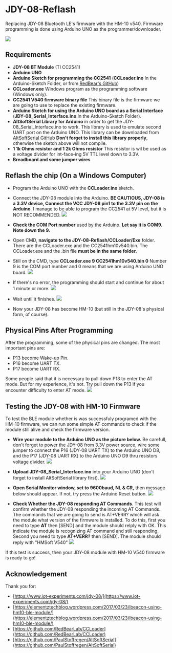 # JDY-08-Reflash
Replacing JDY-08 Bluetooth LE's firmware with the HM-10 v540. Firmware programming is done using Arduino UNO as the programmer/downloader.

![](./JDY-08_photo.png)

## Requirements
* **JDY-08 BT Module** (TI CC2541)
* **Arduino UNO**
* **Arduino Sketch for programming the CC2541** (**CCLoader.ino** In the Arduino-Sketch Folder, or from [RedBear's GitHub](https://github.com/RedBearLab/CCLoader))
* **CCLoader.exe** Windows program as the programming software (Windows only). 
* **CC2541 V540 firmware binary file** This binary file is the firmware we are going to use to replace the existing firmware.
* **Arduino Sketch for using the Arduino UNO board as a Serial Interface** (**JDY-08_Serial_Interface.ino** In the Arduino-Sketch Folder).
* **AltSoftSerial Library for Arduino** in order to get the JDY-08_Serial_Interface.ino to work. This library is used to emulate second UART port on the Arduino UNO. This library can be downloaded from [AltSoftSerial GitHub](https://github.com/PaulStoffregen/AltSoftSerial) **Don't forget to install this library properly**, otherwise the sketch above will not compile.
* **1 1k Ohms resistor and 1 2k Ohms resistor** This resistor is wil be used as a voltage divider for int-face-ing 5V TTL level down to 3.3V.
* **Breadboard and some jumper wires**

## Reflash the chip (On a Windows Computer)
* Program the Arduino UNO with the **CCLoader.ino** sketch.
* Connect the JDY-08 module into the Arduino. **BE CAUTIOUS, JDY-08 is a 3.3V device, Connect the VCC JDY-08 pin1 to the 3.3V pin on the Arduino**. I manage to be able to program the CC2541 at 5V level, but it is NOT RECOMMENDED. 
![](./JDY-08_ccloader.png)
* **Check the COM Port number** used by the Arduino. **Let say it is COM9. Note down the 9.**
* Open CMD, **navigate to the JDY-08-Reflash/CCLoader/Exe** folder. There are the CCLoader.exe and the CC2541hm10v540.bin.
The CCLoader.exe and the .bin file **must be in the same folder.**
* Still on the CMD, type **CCLoader.exe 9 CC2541hm10v540.bin 0** Number 9 is the COM port number and 0 means that we are using Arduino UNO board.
![](./CCLoader_start.png)

* If there's no error, the programming should start and continue for about 1 minute or more.
![](./During_programming.png)

* Wait until it finishes.
![](./CCLoader_finish.png)

* Now your JDY-08 has become HM-10 (but still in the JDY-08's physical form, of course).

## Physical Pins After Programming
After the programming, some of the physical pins are changed. The most important pins are:
* P13 become Wake-up Pin.
* P16 become UART TX.
* P17 become UART RX.

Some people said that it is necessary to pull down P13 to enter the AT mode. But for my experience, it's not. Try pull down the P13 if you encounter difficulty to enter AT mode.
![](./JDY-08_pins_post_programming.png)

## Testing the JDY-08 with HM-10 Firmware
To test the BLE module whether is was successfuly programed with the HM-10 firmware, we can run some simple AT commands to check if the module still alive and check the firmware version.

* **Wire your module to the Arduino UNO as the picture below.** Be carefull, don't forget to power the JDY-08 from 3.3V power source, wire some jumper to connect the P16 (JDY-08 UART TX) to the Arduino UNO D8, and the P17 (JDY-08 UART RX) to the Arduino UNO D9 thru resistors voltage divider.
![](./JDY-08_test_at_command.png)

* **Upload JDY-08_Serial_Interface.ino** into your Arduino UNO (don't forget to install AltSoftSerial library first).
![](./JDY-08_Serial_Interface.ino.png)

* **Open Serial Monitor window, set to 9600baud, NL & CR,** then message below should appear. If not, try press the Arduino Reset button.
![](./JDY-08_Serial_Interface_first_message.png)

* **Check Whether the JDY-08 responding AT Commands**. This test will confirm whether the JDY-08 responding the incoming AT Commands. The commands that we are going to send is AT+VERR? which will ask the module what version of the firmware is installed. To do this, first you need to type **AT** then [SEND] and the module should relply with OK. This indicate the module is recognizing AT command and still responding. Second you need to type **AT+VERR?** then [SEND]. The module should reply with "HMSoft V540"
![](./JDY-08_AT_command_check.png)

If this test is success, then your JDY-08 module with HM-10 V540 firmware is ready to go!

## Acknowledgement
Thank you for:
* [https://www.iot-experiments.com/jdy-08/](https://www.iot-experiments.com/jdy-08/)
* [https://elementztechblog.wordpress.com/2017/03/23/ibeacon-using-hm10-ble-module/](https://elementztechblog.wordpress.com/2017/03/23/ibeacon-using-hm10-ble-module/)
* [https://github.com/RedBearLab/CCLoader](https://github.com/RedBearLab/CCLoader)
* [https://github.com/PaulStoffregen/AltSoftSerial](https://github.com/PaulStoffregen/AltSoftSerial)
